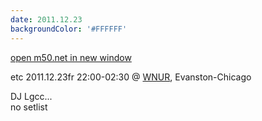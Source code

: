 ```yaml
---
date: 2011.12.23
backgroundColor: '#FFFFFF'
---
```


[open m50.net in new window  
](http://m50.net/)  

etc 2011.12.23fr 22:00-02:30 @ [WNUR](http://www.wnur.org/), Evanston-Chicago  

DJ Lgcc...  
no setlist